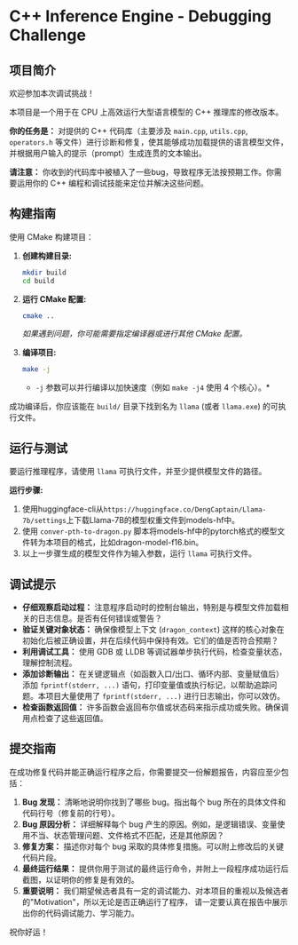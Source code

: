 # C++ Inference Engine - Debugging Challenge

## 项目简介

欢迎参加本次调试挑战！

本项目是一个用于在 CPU 上高效运行大型语言模型的 C++ 推理库的修改版本。

**你的任务是：** 对提供的 C++ 代码库（主要涉及 `main.cpp`, `utils.cpp`, `operators.h` 等文件）进行诊断和修复，使其能够成功加载提供的语言模型文件，并根据用户输入的提示（prompt）生成连贯的文本输出。

**请注意：** 你收到的代码库中被植入了一些bug，导致程序无法按预期工作。你需要运用你的 C++ 编程和调试技能来定位并解决这些问题。

## 构建指南

使用 CMake 构建项目：

1.  **创建构建目录:**
    ```bash
    mkdir build
    cd build
    ```

2.  **运行 CMake 配置:**
    ```bash
    cmake ..
    ```
    *如果遇到问题，你可能需要指定编译器或进行其他 CMake 配置。*

3.  **编译项目:**
    ```bash
    make -j
    ```
    * `-j` 参数可以并行编译以加快速度（例如 `make -j4` 使用 4 个核心）。*

成功编译后，你应该能在 `build/` 目录下找到名为 `llama` (或者 `llama.exe`) 的可执行文件。

## 运行与测试

要运行推理程序，请使用 `llama` 可执行文件，并至少提供模型文件的路径。

**运行步骤:**

1. 使用huggingface-cli从`https://huggingface.co/DengCaptain/Llama-7b/settings`上下载Llama-7B的模型权重文件到models-hf中。
2. 使用 `conver-pth-to-dragon.py` 脚本将models-hf中的pytorch格式的模型文件转为本项目的格式，比如dragon-model-f16.bin。
3. 以上一步骤生成的模型文件作为输入参数，运行 `llama` 可执行文件。

## 调试提示

*   **仔细观察启动过程：** 注意程序启动时的控制台输出，特别是与模型文件加载相关的日志信息。是否有任何错误或警告？
*   **验证关键对象状态：** 确保像模型上下文 (`dragon_context`) 这样的核心对象在初始化后被正确设置，并在后续代码中保持有效。它们的值是否符合预期？
*   **利用调试工具：** 使用 GDB 或 LLDB 等调试器单步执行代码，检查变量状态，理解控制流程。
*   **添加诊断输出：** 在关键逻辑点（如函数入口/出口、循环内部、变量赋值后）添加 `fprintf(stderr, ...)` 语句，打印变量值或执行标记，以帮助追踪问题。本项目大量使用了 `fprintf(stderr, ...)` 进行日志输出，你可以效仿。
*   **检查函数返回值：** 许多函数会返回布尔值或状态码来指示成功或失败。确保调用点检查了这些返回值。

## 提交指南

在成功修复代码并能正确运行程序之后，你需要提交一份解题报告，内容应至少包括：

1.  **Bug 发现：** 清晰地说明你找到了哪些 bug。指出每个 bug 所在的具体文件和代码行号（修复前的行号）。
2.  **Bug 原因分析：** 详细解释每个 bug 产生的原因。例如，是逻辑错误、变量使用不当、状态管理问题、文件格式不匹配，还是其他原因？
3.  **修复方案：** 描述你对每个 bug 采取的具体修复措施。可以附上修改后的关键代码片段。
4.  **最终运行结果：** 提供你用于测试的最终运行命令，并附上一段程序成功运行后截图，以证明你的修复是有效的。
5.  **重要说明：** 我们期望候选者具有一定的调试能力、对本项目的重视以及候选者的"Motivation"，所以无论是否正确运行了程序，
请一定要认真在报告中展示出你的代码调试能力、学习能力。



祝你好运！
